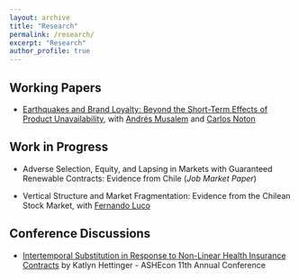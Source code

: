 ```yaml
---
layout: archive
title: "Research"
permalink: /research/
excerpt: "Research"
author_profile: true
---
```


## Working Papers
- [Earthquakes and Brand Loyalty: Beyond the Short-Term Effects of Product Unavailability](https://papers.ssrn.com/sol3/papers.cfm?abstract_id=3325923), with [Andrés Musalem](http://www.dii.uchile.cl/~amusalem/) and [Carlos Noton](http://www.dii.uchile.cl/~cnoton/)

## Work in Progress
- Adverse Selection, Equity, and Lapsing in Markets with Guaranteed Renewable Contracts: Evidence from Chile (*Job Market Paper*)

- Vertical Structure and Market Fragmentation: Evidence from the Chilean Stock Market, with [Fernando Luco](https://flucoe.github.io/)

<!-- - Strategic Switching Behavior in Health Insurance Markets, with [Fabián Duarte](http://econ.uchile.cl/es/academico/fabduarte)
 -->

## Conference Discussions
- [Intertemporal Substitution in Response to Non-Linear Health Insurance Contracts](https://cafigueroab.github.io/files/Discussion_ASHEcon_June_2022_Figueroa.pdf) by Katlyn Hettinger - ASHEcon 11th Annual Conference 


